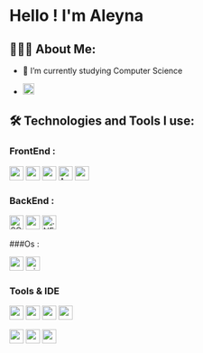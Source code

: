 Hello ! I'm Aleyna  
=============================

## 👨🏻‍💻 About Me:


- 🌱 I’m currently studying Computer Science

-  <img src="https://img.shields.io/badge/Apple-MacBook_Pro_2019(intel)-999999?style=for-the-badge&logo=apple&logoColor=white" height="20px"/>


## 🛠️ Technologies and Tools I use:

### FrontEnd :
<p>
<img src="https://img.shields.io/badge/HTML5-E34F26?style=for-the-badge&logo=html5&logoColor=white" height="25px"/>
<img src="https://img.shields.io/badge/CSS3-1572B6?style=for-the-badge&logo=css3&logoColor=white" height="25px"/>
<img src="https://img.shields.io/badge/JavaScript-F7DF1E?style=for-the-badge&logo=javascript&logoColor=black" height="25px"/>
<img alt="Angular" src="https://img.shields.io/badge/Angular-DD0031?style=for-the-badge&logo=angular&logoColor=white" height="25px"/>
<img src="https://img.shields.io/badge/TypeScript-007ACC?style=for-the-badge&logo=typescript&logoColor=white" height="25px"/>
</p>

### BackEnd :

<p>
<img alt="SQL Server" src="https://img.shields.io/badge/_SQL_Server-CC2927?style=for-the-badge&logo=microsoft-sql-server&logoColor=white" height="25px"/>
<img src="https://img.shields.io/badge/C%23-239120?style=for-the-badge&logo=c-sharp&logoColor=white" height="25px"/>
<img alt=".NET Core" src="https://img.shields.io/badge/.NET Core-512BD4?style=for-the-badge&logo=.net&logoColor=white" height="25px"/>
</p>

###Os : 
<p>
<img alt="apple" src="https://img.shields.io/badge/Apple-000000?style=for-the-badge&logo=macos&logoColor=white" height="25px"/>
<img alt="windows" src="https://img.shields.io/badge/Windows-0078D6?style=for-the-badge&logo=windows&logoColor=white" height="25px"/>
</p>

### Tools & IDE
<p>
<img src="https://img.shields.io/badge/Swagger-85EA2D?style=for-the-badge&logo=swagger&logoColor=black" height="25px"/>
<img src="https://img.shields.io/badge/postman-FF6C37?style=for-the-badge&logo=postman&logoColor=white" height="25px"/>
<img src="https://img.shields.io/badge/docker-2496ED?style=for-the-badge&logo=docker&logoColor=white" height="25px"/>
<img src="https://img.shields.io/badge/mamp-02749C?style=for-the-badge&logo=mamp&logoColor=white" height="25px"/>

</p>
<p>
<img src="https://img.shields.io/badge/VsCode-007ACC?style=for-the-badge&logo=Visual Studio Code&logoColor=white" height="25px"/>
<img src="https://img.shields.io/badge/visual studio-5C2D91?style=for-the-badge&logo=visual studio&logoColor=white" height="25px"/>
<img src="https://img.shields.io/badge/jetbrains tools-000000?style=for-the-badge&logo=jetbrains&logoColor=white" height="25px"/>
</p>


